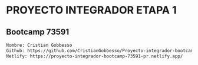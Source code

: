 # PROYECTO INTEGRADOR ETAPA 1
## Bootcamp 73591
```sh
Nombre: Cristian Gobbesso
Github: https://github.com/CristianGobbesso/Proyecto-integrador-bootcamp-73591-primera-parte.git
Netlify: https://proyecto-integrador-bootcamp-73591-pr.netlify.app/
```

